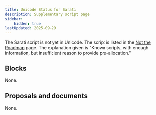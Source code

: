 ```yaml
---
title: Unicode Status for Sarati
description: Supplementary script page
sidebar:
    hidden: true
lastUpdated: 2025-09-29
---
```


The Sarati script is not yet in Unicode. The script is listed in the [Not the Roadmap](http://www.unicode.org/roadmaps/not-the-roadmap/) page. The explanation given is "Known scripts, with enough information, but insufficient reason to provide pre-allocation."

## Blocks

None.

## Proposals and documents

None.
